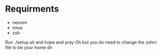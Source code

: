 Requirments
===========
- neovim
- tmux
- zsh

Run ./setup.sh and hope and pray
Oh but you do need to change the zshrc file to be your home dir
